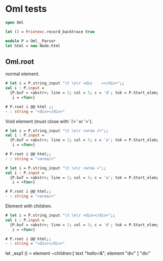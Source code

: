 # Oml tests

```ocaml
open Oml

let () = Printexc.record_backtrace true

module P = Oml__Parser
let html = new Node.html 
```

## Oml.root 

normal element.

```ocaml
# let i = P.string_input "\t \n\r <div    ></div>";;
val i : P.input =
  {P.buf = <abstr>; line = 2; col = 5; c = 'd'; tok = P.Start_elem;
   i = <fun>}

# P.root i @@ html ;;
- : string = "<div></div>"
```

Void element (must close with '/>' or '>').

```ocaml
# let i = P.string_input "\t \n\r <area />";;
val i : P.input =
  {P.buf = <abstr>; line = 2; col = 5; c = 'a'; tok = P.Start_elem;
   i = <fun>}

# P.root i @@ html;;
- : string = "<area/>"

# let i = P.string_input "\t \n\r <area >";;
val i : P.input =
  {P.buf = <abstr>; line = 2; col = 5; c = 'a'; tok = P.Start_elem;
   i = <fun>}

# P.root i @@ html;;
- : string = "<area/>"
```

Element with children.

```ocaml
# let i = P.string_input "\t \n\r <div></div>";;
val i : P.input =
  {P.buf = <abstr>; line = 2; col = 5; c = 'd'; tok = P.Start_elem;
   i = <fun>}

# P.root i @@ html;;
- : string = "<div></div>"
```

let _exp1 () = element ~children:[ text "hello<&"; element "div" ] "div"

